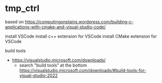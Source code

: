 # tmp_ctrl

based on https://computingonplains.wordpress.com/building-c-applications-with-cmake-and-visual-studio-code/

install VSCode
install c++ extension for VSCode
install CMake extension for VSCode

build tools
 - https://visualstudio.microsoft.com/downloads/
   - search "build tools" at the bottom https://visualstudio.microsoft.com/downloads/#build-tools-for-visual-studio-2022